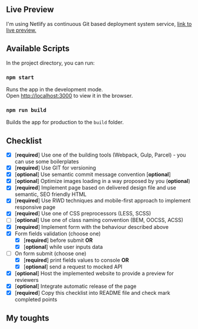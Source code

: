 ## Live Preview
I'm using Netlify as continuous Git based deployment system service, [link to live preview.](https://buje-piotr-wolski.netlify.com)

## Available Scripts

In the project directory, you can run:

### `npm start`

Runs the app in the development mode.<br>
Open [http://localhost:3000](http://localhost:3000) to view it in the browser.


### `npm run build`

Builds the app for production to the `build` folder.<br>

## Checklist

- [x] [**required**] Use one of the building tools (Webpack, Gulp, Parcel) - you can use some boilerplates 
- [x] [**required**] Use GIT for versioning 
- [x] [**optional**] Use semantic commit message convention [**optional**]
- [x] [**optional**] Optimize images loading in a way proposed by you (**optional**)
- [x] [**required**] Implement page based on delivered design file and use semantic, SEO friendly HTML 
- [x] [**required**] Use RWD techniques and mobile-first approach to implement responsive page 
- [x] [**required**] Use one of CSS preprocessors (LESS, SCSS) 
- [ ] [**optional**] Use one of class naming convention (BEM, OOCSS, ACSS) 
- [x] [**required**] Implement form with the behaviour described above 
- [x] Form fields validation (choose one)
  - [x] [**required**] before submit **OR** 
  - [x] [**optional**] while user inputs data
      
- [ ] On form submit (choose one)
  - [x] [**required**] print fields values to console **OR** 
  - [x] [**optional**] send a request to mocked API
- [x] [**optional**] Host the implemented website to provide a preview for reviewers 
- [x] [**optional**] Integrate automatic release of the page 
- [x] [**required**] Copy this checklist into README file and check mark completed points 

## My toughts




